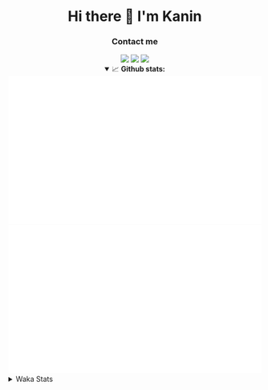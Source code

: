 <div align="center">
 <h1>Hi there 👋 I'm Kanin</h1>
 <h3>Contact me</h3>
 <a href="mailto:im@kanin.dev"><img src="https://img.shields.io/badge/gmail-%23D14836.svg?&style=for-the-badge&logo=gmail&logoColor=white"/></a>
 <a href="https://twitter.com/KaninDev"><img src="https://img.shields.io/badge/twitter-%231DA1F2.svg?&style=for-the-badge&logo=twitter&logoColor=white"/></a>
 <a href="https://www.linkedin.com/in/KaninDev"><img src="https://img.shields.io/badge/linkedin-%230077B5.svg?&style=for-the-badge&logo=linkedin&logoColor=white"/></a>
<details open>
  <summary>📈 <b>Github stats:</b></summary>
  <img src="https://github.com/Kanin/Kanin/blob/master/scripts/GitHubStats/generated/overview.svg"/>
  <img src="https://github.com/Kanin/Kanin/blob/master/scripts/GitHubStats/generated/languages.svg"/>
</details>
</div>

<details>
 <summary>Waka Stats</summary>

<!--START_SECTION:waka-->
![Code Time](http://img.shields.io/badge/Code%20Time-1%2C901%20hrs%2059%20mins-blue)

![Profile Views](http://img.shields.io/badge/Profile%20Views-5-blue)

![Lines of code](https://img.shields.io/badge/From%20Hello%20World%20I%27ve%20Written-27%20Thousand%20lines%20of%20code-blue)

**🐱 My GitHub Data** 

> 🏆 44 Contributions in the Year 2023
 > 
> 📦 97.4 kB Used in GitHub's Storage 
 > 
> 🚫 Not Opted to Hire
 > 
> 📜 18 Public Repositories 
 > 
> 🔑 10 Private Repositories  
 > 
**I'm a Night 🦉** 

```text
🌞 Morning    64 commits     ████░░░░░░░░░░░░░░░░░░░░░   16.71% 
🌆 Daytime    53 commits     ███░░░░░░░░░░░░░░░░░░░░░░   13.84% 
🌃 Evening    119 commits    ███████░░░░░░░░░░░░░░░░░░   31.07% 
🌙 Night      147 commits    █████████░░░░░░░░░░░░░░░░   38.38%

```
📅 **I'm Most Productive on Sunday** 

```text
Monday       51 commits     ███░░░░░░░░░░░░░░░░░░░░░░   13.32% 
Tuesday      30 commits     ██░░░░░░░░░░░░░░░░░░░░░░░   7.83% 
Wednesday    44 commits     ██░░░░░░░░░░░░░░░░░░░░░░░   11.49% 
Thursday     52 commits     ███░░░░░░░░░░░░░░░░░░░░░░   13.58% 
Friday       32 commits     ██░░░░░░░░░░░░░░░░░░░░░░░   8.36% 
Saturday     52 commits     ███░░░░░░░░░░░░░░░░░░░░░░   13.58% 
Sunday       122 commits    ████████░░░░░░░░░░░░░░░░░   31.85%

```


📊 **This Week I Spent My Time On** 

```text
⌚︎ Time Zone: America/New_York

💬 Programming Languages: 
Python                   8 hrs 27 mins       ████████████████████████░   97.36% 
Text                     11 mins             ░░░░░░░░░░░░░░░░░░░░░░░░░   2.21% 
Log File                 1 min               ░░░░░░░░░░░░░░░░░░░░░░░░░   0.21% 
virtualenv               0 secs              ░░░░░░░░░░░░░░░░░░░░░░░░░   0.13% 
HTML                     0 secs              ░░░░░░░░░░░░░░░░░░░░░░░░░   0.09%

🔥 Editors: 
PyCharm                  8 hrs 41 mins       █████████████████████████   100.0%

🐱‍💻 Projects: 
VoiceSphere              3 hrs 29 mins       ██████████░░░░░░░░░░░░░░░   40.23% 
BB-CommunityBot          2 hrs 55 mins       ████████░░░░░░░░░░░░░░░░░   33.72% 
MediaUploader            2 hrs 15 mins       ██████░░░░░░░░░░░░░░░░░░░   26.04% 
Unknown Project          0 secs              ░░░░░░░░░░░░░░░░░░░░░░░░░   0.0%

💻 Operating System: 
Windows                  8 hrs 41 mins       █████████████████████████   100.0%

```

**I Mostly Code in Python** 

```text
Python                   25 repos            ██████████████████░░░░░░░   73.53% 
JavaScript               3 repos             ██░░░░░░░░░░░░░░░░░░░░░░░   8.82% 
Java                     3 repos             ██░░░░░░░░░░░░░░░░░░░░░░░   8.82% 
Kotlin                   2 repos             █░░░░░░░░░░░░░░░░░░░░░░░░   5.88% 
HTML                     1 repo              ░░░░░░░░░░░░░░░░░░░░░░░░░   2.94%

```


**Timeline**

![Chart not found](https://raw.githubusercontent.com/Kanin/Kanin/master/charts/bar_graph.png) 


 Last Updated on 07/02/2023 10:39:28 UTC
<!--END_SECTION:waka-->
</details>
